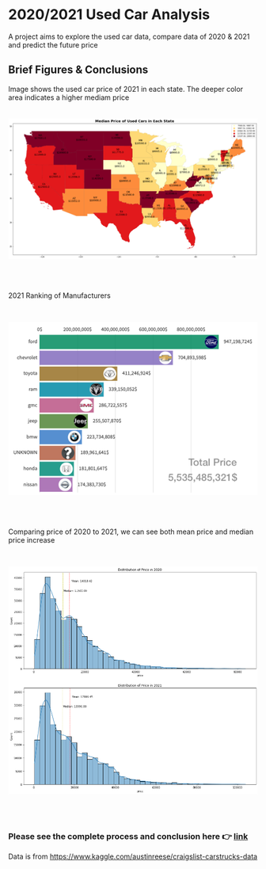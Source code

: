 # 2020/2021 Used Car Analysis

 A project aims to explore the used car data, compare data of 2020 & 2021 and predict the future price

 
## Brief Figures & Conclusions
 
 Image shows the used car price of 2021 in each state. The deeper color area indicates a higher mediam price
 <br />
 <br />
 <br />
 ![alt text](https://github.com/peter75977/2020-2021-Used-Car-Analysis/blob/main/Used%20Car%20Code%20Collection/Image/EDA_2021/5.1.%20EDA_Map_Median%20Price.png)
 
 <br />
 <br />

 
 
 2021 Ranking of Manufacturers
 
 <br />
 
 
  ![alt text](https://github.com/peter75977/2020-2021-Used-Car-Analysis/blob/main/Used%20Car%20Code%20Collection/Image/EDA_2021/2.1%20EDA_Cars%20Price%20of%20Top%2010%20Manufacturers.png)
 
 
 
 <br /><br />
 
 Comparing price of 2020 to 2021, we can see both mean price and median price increase <br />
 

 <br />
 
  ![alt text](https://github.com/peter75977/2020-2021-Used-Car-Analysis/blob/main/Used%20Car%20Code%20Collection/Image/EDA_2020%20Vs.%202021/3.%20Mean%20and%20Median%20Price%20Comparison.png)
 
 
 <br /><br />

### Please see the complete process and conclusion here 👉 [link](https://github.com/peter75977/2020-2021-Used-Car-Analysis/blob/main/Final%20Paper.pdf)


 Data is from https://www.kaggle.com/austinreese/craigslist-carstrucks-data
